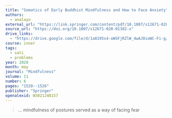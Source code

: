 ```yaml
---
title: "Somatics of Early Buddhist Mindfulness and How to Face Anxiety"
authors:
  - analayo
external_url: "https://link.springer.com/content/pdf/10.1007/s12671-020-01382-x.pdf"
source_url: "https://doi.org/10.1007/s12671-020-01382-x"
drive_links:
  - "https://drive.google.com/file/d/1a8195s4-oWSFjRZlW_4wAJ0ioWC-Fi-g/view?usp=drivesdk"
course: inner
tags:
  - sati
  - problems
year: 2020
month: may
journal: "Mindfulness"
volume: 11
number: 6
pages: "1520--1526"
publisher: "Springer"
openalexid: W3021248157
---
```


> … mindfulness of postures served as a way of facing fear
